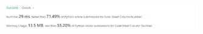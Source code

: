 ![Results of Excel Sheet Column Number](https://github.com/ccbrantley/LeetCode/blob/main/171-ExcelSheetColumnNumber/image.png)
